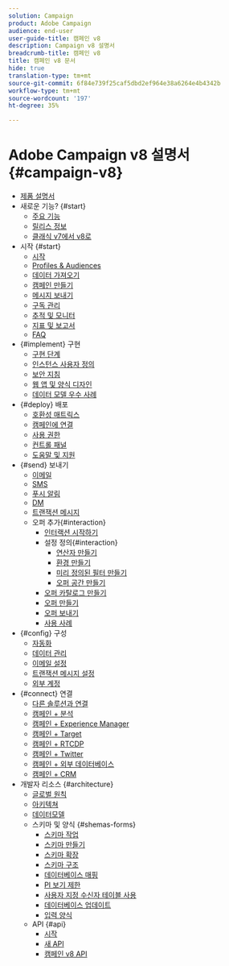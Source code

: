 ```yaml
---
solution: Campaign
product: Adobe Campaign
audience: end-user
user-guide-title: 캠페인 v8
description: Campaign v8 설명서
breadcrumb-title: 캠페인 v8
title: 캠페인 v8 문서
hide: true
translation-type: tm+mt
source-git-commit: 6f84e739f25caf5dbd2ef964e38a6264e4b4342b
workflow-type: tm+mt
source-wordcount: '197'
ht-degree: 35%

---
```



# Adobe Campaign v8 설명서 {#campaign-v8}

+ [제품 설명서](campaign-home.md)
+ 새로운 기능? {#start}
   + [주요 기능](start/whats-new.md)
   + [릴리스 정보](start/release-notes.md)
   + [클래식 v7에서 v8로](start/capability-matrix.md)
+ 시작 {#start}
   + [시작](start/get-started.md)
   + [Profiles &amp; Audiences](start/audiences.md)
   + [데이터 가져오기](start/import.md)
   + [캠페인 만들기](start/campaigns.md)
   + [메시지 보내기](start/create-message.md)
   + [구독 관리](start/subscriptions.md)
   + [추적 및 모니터](start/tracking.md)
   + [지표 및 보고서](start/reporting.md)
   + [FAQ](start/campaign-faq.md)
+ {#implement} 구현
   + [구현 단계](start/implement.md)
   + [인스턴스 사용자 정의](dev/customize.md)
   + [보안 지침](config/security.md)
   + [웹 앱 및 양식 디자인](dev/webapps.md)
   + [데이터 모델 우수 사례](dev/datamodel-best-practices.md)
+ {#deploy} 배포
   + [호환성 매트릭스](start/compatibility-matrix.md)
   + [캠페인에 연결](start/connect.md)
   + [사용 권한](start/permissions.md)
   + [컨트롤 패널](config/self-service.md)
   + [도움말 및 지원](start/support.md)
+ {#send} 보내기
   + [이메일](send/email.md)
   + [SMS](send/sms.md)
   + [푸시 알림](send/push.md)
   + [DM](send/direct-mail.md)
   + [트랜잭션 메시지 ](send/transactional.md)
   + 오퍼 추가{#interaction}
      + [인터랙션 시작하기](send/interaction.md)
      + 설정 정의{#interaction}
         + [연산자 만들기](send/interaction-operators.md)
         + [환경 만들기](send/interaction-env.md)
         + [미리 정의된 필터 만들기](send/interaction-predefined-filters.md)
         + [오퍼 공간 만들기](send/interaction-offer-spaces.md)
      + [오퍼 카탈로그 만들기](send/interaction-offer-catalog.md)
      + [오퍼 만들기](send/interaction-offer.md)
      + [오퍼 보내기](send/interaction-send-offers.md)
      + [사용 사례](send/interaction-use-cases.md)
+ {#config} 구성
   + [자동화](config/workflows.md)
   + [데이터 관리](config/replication.md)
   + [이메일 설정](config/email-settings.md)
   + [트랜잭션 메시지 설정](config/transactional-msg-settings.md)
   + [외부 계정](config/external-accounts.md)
+ {#connect} 연결
   + [다른 솔루션과 연결](connect/integration.md)
   + [캠페인 + 분석](connect/ac-aa.md)
   + [캠페인 + Experience Manager](connect/ac-aem.md)
   + [캠페인 + Target](connect/ac-at.md)
   + [캠페인 + RTCDP](connect/ac-rtcdp.md)
   + [캠페인 + Twitter](connect/ac-tw.md)
   + [캠페인 + 외부 데이터베이스](connect/fda.md)
   + [캠페인 + CRM](connect/crm.md)
+ 개발자 리소스 {#architecture}
   + [글로벌 원칙](dev/general-architecture.md)
   + [아키텍쳐](dev/architecture.md)
   + [데이터모델](dev/datamodel.md)
   + 스키마 및 양식 {#shemas-forms}
      + [스키마 작업](dev/schemas.md)
      + [스키마 만들기](dev/create-schema.md)
      + [스키마 확장](dev/extend-schema.md)
      + [스키마 구조](dev/schema-structure.md)
      + [데이터베이스 매핑](dev/database-mapping.md)
      + [PI 보기 제한](dev/restrict-pi-view.md)
      + [사용자 지정 수신자 테이블 사용](dev/custom-recipient.md)
      + [데이터베이스 업데이트](dev/update-database-structure.md)
      + [입력 양식](dev/forms.md)
   + API {#api}
      + [시작](dev/api.md)
      + [새 API](dev/new-apis.md)
      + [캠페인 v8 API](https://docs.adobe.com/content/help/en/campaign-classic/technicalresources/api/index.html)


